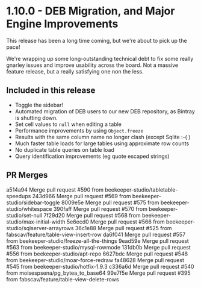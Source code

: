 # 1.10.0 - DEB Migration, and Major Engine Improvements

This release has been a long time coming, but we're about to pick up the pace!

We're wrapping up some long-outstanding technical debt to fix some really gnarley issues and improve usability across the board. Not a massive feature release, but a really satisfying one non the less.

## Included in this release

- Toggle the sidebar!
- Automated migration of DEB users to our new DEB repository, as Bintray is shutting down.
- Set cell values to `null` when editing a table
- Performance improvements by using `Object.freeze`
- Results with the same column name no longer clash (except Sqlite :-( )
- Much faster table loads for large tables using approximate row counts
- No duplicate table queries on table load
- Query identification improvements (eg quote escaped strings)

## PR Merges

a514a94 Merge pull request #590 from beekeeper-studio/tabletable-speedups
243d966 Merge pull request #569 from beekeeper-studio/sidebar-toggle
8009e5e Merge pull request #575 from beekeeper-studio/whitespace
390faff Merge pull request #570 from beekeeper-studio/set-null
7f29d20 Merge pull request #568 from beekeeper-studio/max-initial-width
5e6ecd0 Merge pull request #566 from beekeeper-studio/sqlserver-arrayrows
36c1e88 Merge pull request #525 from fabscav/feature/table-view-insert-row
da6f041 Merge pull request #557 from beekeeper-studio/freeze-all-the-things
9ead59e Merge pull request #563 from beekeeper-studio/mysql-rowmode
131db0b Merge pull request #556 from beekeeper-studio/apt-repo
6627bdc Merge pull request #548 from beekeeper-studio/moar-force-redraw
fa48628 Merge pull request #545 from beekeeper-studio/hotfix-1.9.3
c336a6d Merge pull request #540 from moisespsena/pg_bytea_to_base64
99e7f5e Merge pull request #395 from fabscav/feature/table-view-delete-rows

